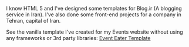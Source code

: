  I know HTML 5 and I've designed some templates for Blog.ir (A blogging service in Iran). I've also done some front-end projects for a company in Tehran, capital of Iran.

 See the vanilla template I've created for my Events website without using any frameworks or 3rd party libraries: [Event Eater Template](https://aryan.software/EventTemplate/)
